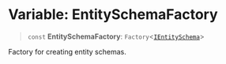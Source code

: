 # Variable: EntitySchemaFactory

> `const` **EntitySchemaFactory**: `Factory`\<[`IEntitySchema`](../interfaces/IEntitySchema.md)\>

Factory for creating entity schemas.
